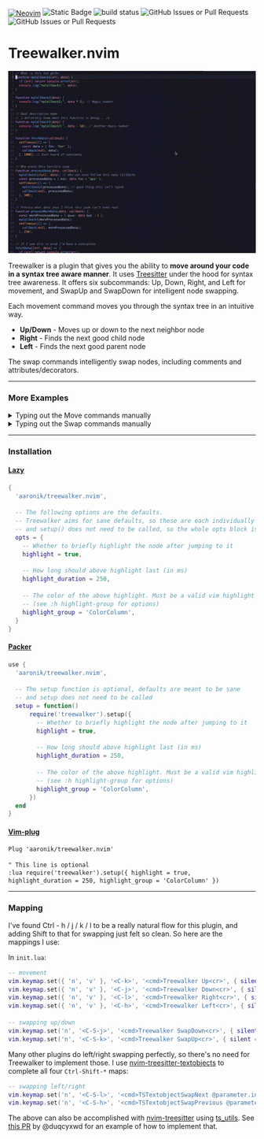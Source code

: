 <a href="https://neovim.io/" style="vertical-align: middle;"><img src="https://img.shields.io/badge/NeoVim-%2357A143.svg?&amp;style=for-the-badge&amp;logo=neovim&amp;logoColor=white" alt="Neovim" style="height: 20px;"></a>
<span style="height: 20px;">
  <img alt="Static Badge" src="https://img.shields.io/badge/100%25_lua-purple" style="height: 20px;">
</span>
![build status](https://github.com/aaronik/treewalker.nvim/actions/workflows/test.yml/badge.svg)
![GitHub Issues or Pull Requests](https://img.shields.io/github/issues/aaronik/treewalker.nvim)
![GitHub Issues or Pull Requests](https://img.shields.io/github/issues-pr/aaronik/treewalker.nvim)

# Treewalker.nvim

![A demo of moving around some code quickly using the plugin](static/fast_demo.gif)

Treewalker is a plugin that gives you the ability to **move around your code in a syntax tree aware manner**.
It uses [Treesitter](https://github.com/tree-sitter/tree-sitter) under the hood for syntax tree awareness.
It offers six subcommands: Up, Down, Right, and Left for movement, and SwapUp and SwapDown for intelligent node swapping.

Each movement command moves you through the syntax tree in an intuitive way.

* **Up/Down** - Moves up or down to the next neighbor node
* **Right** - Finds the next good child node
* **Left** - Finds the next good parent node

The swap commands intelligently swap nodes, including comments and attributes/decorators.

---

### More Examples

<details>
<summary>Typing out the Move commands manually</summary>
<img src="static/slow_move_demo.gif" alt="A demo of moving around some code slowly typing out each Treewalker move command">
</details>

<details>
<summary>Typing out the Swap commands manually</summary>
<img src="static/slow_swap_demo.gif" alt="A demo of swapping code slowly using Treewalker swap commands">
</details>

---

### Installation

#### [Lazy](https://github.com/folke/lazy.nvim)
```lua
{
  'aaronik/treewalker.nvim',

  -- The following options are the defaults.
  -- Treewalker aims for sane defaults, so these are each individually optional,
  -- and setup() does not need to be called, so the whole opts block is optional as well.
  opts = {
    -- Whether to briefly highlight the node after jumping to it
    highlight = true,

    -- How long should above highlight last (in ms)
    highlight_duration = 250,

    -- The color of the above highlight. Must be a valid vim highlight group.
    -- (see :h highlight-group for options)
    highlight_group = 'ColorColumn',
  }
}
```

#### [Packer](https://github.com/wbthomason/packer.nvim)
```lua
use {
  'aaronik/treewalker.nvim',

  -- The setup function is optional, defaults are meant to be sane
  -- and setup does not need to be called
  setup = function()
      require('treewalker').setup({
        -- Whether to briefly highlight the node after jumping to it
        highlight = true,

        -- How long should above highlight last (in ms)
        highlight_duration = 250,

        -- The color of the above highlight. Must be a valid vim highlight group.
        -- (see :h highlight-group for options)
        highlight_group = 'ColorColumn',
      })
  end
}
```

#### [Vim-plug](https://github.com/junegunn/vim-plug)
```vimscript
Plug 'aaronik/treewalker.nvim'

" This line is optional
:lua require('treewalker').setup({ highlight = true, highlight_duration = 250, highlight_group = 'ColorColumn' })
```

---

### Mapping

I've found Ctrl - h / j / k / l to be a really natural flow for this plugin, and adding
Shift to that for swapping just felt so clean. So here are the mappings I use:

In `init.lua`:

```lua
-- movement
vim.keymap.set({ 'n', 'v' }, '<C-k>', '<cmd>Treewalker Up<cr>', { silent = true })
vim.keymap.set({ 'n', 'v' }, '<C-j>', '<cmd>Treewalker Down<cr>', { silent = true })
vim.keymap.set({ 'n', 'v' }, '<C-l>', '<cmd>Treewalker Right<cr>', { silent = true })
vim.keymap.set({ 'n', 'v' }, '<C-h>', '<cmd>Treewalker Left<cr>', { silent = true })

-- swapping up/down
vim.keymap.set('n', '<C-S-j>', '<cmd>Treewalker SwapDown<cr>', { silent = true })
vim.keymap.set('n', '<C-S-k>', '<cmd>Treewalker SwapUp<cr>', { silent = true })
```

Many other plugins do left/right swapping perfectly, so there's no need for Treewalker to implement those.
I use [nvim-treesitter-textobjects](https://github.com/nvim-treesitter/nvim-treesitter-textobjects?tab=readme-ov-file#text-objects-swap)
to complete all four `Ctrl-Shift-*` maps:

```lua
-- swapping left/right
vim.keymap.set('n', '<C-S-l>', '<cmd>TSTextobjectSwapNext @parameter.inner<CR>', { silent = true })
vim.keymap.set('n', '<C-S-h>', '<cmd>TSTextobjectSwapPrevious @parameter.inner<CR>', { silent = true })
```

The above can also be accomplished with
[nvim-treesitter](https://github.com/nvim-treesitter/nvim-treesitter) using
[ts_utils](https://github.com/nvim-treesitter/nvim-treesitter?tab=readme-ov-file#utilities).
See [this PR](https://github.com/aaronik/treewalker.nvim/pull/10/files#diff-1cedf17af3ebbcfeee2dfb1071445dcabfdb30f8e9f83ff0da95ea7e6e7ccde5R107-R130)
by @duqcyxwd for an example of how to implement that.
